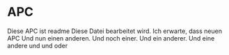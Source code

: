 # APC
Diese APC ist readme Diese Datei bearbeitet wird. Ich erwarte, dass neuen APC Und nun einen anderen. Und noch einer. Und ein anderer. Und eine andere und und oder
